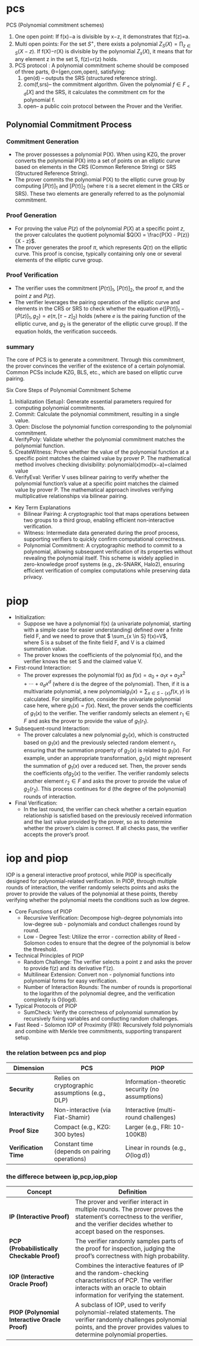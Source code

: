 # pcs
PCS (Polynomial commitment schemes)
1. One open point: 
If f(x)−a is divisible by x−z, it demonstrates that f(z)=a.
2. Multi open points: 
For the set $S^+$, there exists a polynomial $Z_S(X) = \prod_{z \in S} (X - z)$. If f(X)−r(X) is divisible by the polynomial $Z_s(X)$, it means that for any element z in the set S, f(z)=r(z) holds.
3. PCS protocol : A polynomial commitment scheme should be composed of three parts, Θ=(gen,com,open), satisfying:
    1. gen(d) – outputs the SRS (structured reference string).
    2. com(f,srs)– the commitment algorithm. Given the polynomial $f \in F_{<d} [X]$ and the SRS, it calculates the commitment cm for the polynomial f.
    3. open– a public coin protocol between the Prover and the Verifier.

## Polynomial Commitment Process  

### Commitment Generation  
- The prover possesses a polynomial  P(X). When using KZG, the prover converts the polynomial  P(X) into a set of points on an elliptic curve based on elements in the CRS (Common Reference String) or SRS (Structured Reference String).  
- The prover commits the polynomial  P(X)  to the elliptic curve group by computing $[P(\tau)]_1$ and $[P(\tau)]_2$ (where $\tau$ is a secret element in the CRS or SRS). These two elements are generally referred to as the polynomial commitment.  

### Proof Generation  
- For proving the value $P(z)$ of the polynomial $P(X)$ at a specific point $z$, the prover calculates the quotient polynomial $Q(X) = \frac{P(X) - P(z)}{X - z}$.  
- The prover generates the proof $\pi$, which represents $Q(\tau)$ on the elliptic curve. This proof is concise, typically containing only one or several elements of the elliptic curve group.  

### Proof Verification  
- The verifier uses the commitment $[P(\tau)]_1$, $[P(\tau)]_2$, the proof $\pi$, and the point $z$ and $P(z)$.  
- The verifier leverages the pairing operation of the elliptic curve and elements in the CRS or SRS to check whether the equation $e\left([P(\tau)]_1 - [P(z)]_1, g_2\right) = e\left(\pi, [\tau - z]_2\right)$ holds (where $e$ is the pairing function of the elliptic curve, and $g_2$ is the generator of the elliptic curve group). If the equation holds, the verification succeeds.  





### summary
The core of PCS is to generate a commitment. Through this commitment, the prover convinces the verifier of the existence of a certain polynomial. Common PCSs include KZG, BLS, etc., which are based on elliptic curve pairing.

Six Core Steps of Polynomial Commitment Scheme
1. Initialization (Setup): Generate essential parameters required for computing polynomial commitments.
2. Commit: Calculate the polynomial commitment, resulting in a single value.
3. Open: Disclose the polynomial function corresponding to the polynomial commitment.
4. VerifyPoly: Validate whether the polynomial commitment matches the polynomial function.
5. CreateWitness: Prove whether the value of the polynomial function at a specific point matches the claimed value by prover P. The mathematical method involves checking divisibility: polynomial(x)mod(x−a)=claimed value
6. VerifyEval: Verifier V uses bilinear pairing to verify whether the polynomial function’s value at a specific point matches the claimed value by prover P. The mathematical approach involves verifying multiplicative relationships via bilinear pairing.
* Key Term Explanations
    * Bilinear Pairing: A cryptographic tool that maps operations between two groups to a third group, enabling efficient non-interactive verification.
    * Witness: Intermediate data generated during the proof process, supporting verifiers to quickly confirm computational correctness.
    * Polynomial Commitment: A cryptographic method to commit to a polynomial, allowing subsequent verification of its properties without revealing the polynomial itself.
This scheme is widely applied in zero-knowledge proof systems (e.g., zk-SNARK, Halo2), ensuring efficient verification of complex computations while preserving data privacy.



# piop
* Initialization:
    * Suppose we have a polynomial f(x) (a univariate polynomial, starting with a simple case for easier understanding) defined over a finite field F, and we need to prove that $ \sum_{x \in S} f(x)=V$, where S is a subset of the finite field F, and V is a claimed summation value. 
    * The prover knows the coefficients of the polynomial f(x), and the verifier knows the set S and the claimed value V.
* First-round Interaction:
    * The prover expresses the polynomial f(x) as $f(x)=a_0​+a_1x + a_2x^2 +  \cdots + a_dx^d$ (where d is the degree of the polynomial). Then, if it is a multivariate polynomial, a new polynomial$g_1(x)=\sum_{x \in S - \{x\}} f(x,y)$ is calculated. For simplification, consider the univariate polynomial case here, where $g_1(x)=f(x)$. Next, the prover sends the coefficients of $g_1(x)$ to the verifier. The verifier randomly selects an element $r_1 \in F$ and asks the prover to provide the value of $g_1(r_1)$.
* Subsequent-round Interaction:
    * The prover calculates a new polynomial $g_2(x)$, which is constructed based on $g_1(x)$ and the previously selected random element $r_1$, ensuring that the summation property of $g_2(x)$ is related to $g_1(x)$. For example, under an appropriate transformation, $g_2(x)$ might represent the summation of $g_1(x)$ over a reduced set. Then, the prover sends the coefficients of$g_2(x)$ to the verifier. The verifier randomly selects another element $r_2 \in F$ and asks the prover to provide the value of $g_2(r_2)$. This process continues for d (the degree of the polynomial) rounds of interaction.
* Final Verification:
    * In the last round, the verifier can check whether a certain equation relationship is satisfied based on the previously received information and the last value provided by the prover, so as to determine whether the prover’s claim is correct. If all checks pass, the verifier accepts the prover’s proof.

# iop and piop
IOP is a general interactive proof protocol, while PIOP is specifically designed for polynomial-related verification. In PIOP, through multiple rounds of interaction, the verifier randomly selects points and asks the prover to provide the values of the polynomial at these points, thereby verifying whether the polynomial meets the conditions such as low degree.
* Core Functions of PIOP
    * Recursive Verification: Decompose high-degree polynomials into low-degree sub - polynomials and conduct challenges round by round.
    * Low - Degree Test: Utilize the error - correction ability of Reed - Solomon codes to ensure that the degree of the polynomial is below the threshold.
* Technical Principles of PIOP
    * Random Challenge: The verifier selects a point z and asks the prover to provide f(z) and its derivative f’(z).
    * Multilinear Extension: Convert non - polynomial functions into polynomial forms for easy verification.
    * Number of Interaction Rounds: The number of rounds is proportional to the logarithm of the polynomial degree, and the verification complexity is O(logd).
* Typical Protocols of PIOP
    * SumCheck: Verify the correctness of polynomial summation by recursively fixing variables and conducting random challenges.
* Fast Reed - Solomon IOP of Proximity (FRI): Recursively fold polynomials and combine with Merkle tree commitments, supporting transparent setup.


### the relation between pcs and piop

| **Dimension**   | **PCS**                          | **PIOP**                          |
|------------------|----------------------------------|-----------------------------------|
| **Security**     | Relies on cryptographic assumptions (e.g., DLP) | Information-theoretic security (no assumptions) |
| **Interactivity**| Non-interactive (via Fiat-Shamir) | Interactive (multi-round challenges) |
| **Proof Size**   | Compact (e.g., KZG: 300 bytes)   | Larger (e.g., FRI: 10-100KB)      |
| **Verification Time** | Constant time (depends on pairing operations) | Linear in rounds (e.g., $O(\log d)$) |

### the differece between ip,pcp,iop,piop
| **Concept**                          | **Definition**                                                                 |
|--------------------------------------|--------------------------------------------------------------------------------|
| **IP (Interactive Proof)**           | The prover and verifier interact in multiple rounds. The prover proves the statement’s correctness to the verifier, and the verifier decides whether to accept based on the responses. |
| **PCP (Probabilistically Checkable Proof)** | The verifier randomly samples parts of the proof for inspection, judging the proof’s correctness with high probability. |
| **IOP (Interactive Oracle Proof)**  | Combines the interactive features of IP and the random-checking characteristics of PCP. The verifier interacts with an oracle to obtain information for verifying the statement. |
| **PIOP (Polynomial Interactive Oracle Proof)** | A subclass of IOP, used to verify polynomial-related statements. The verifier randomly challenges polynomial points, and the prover provides values to determine polynomial properties. |